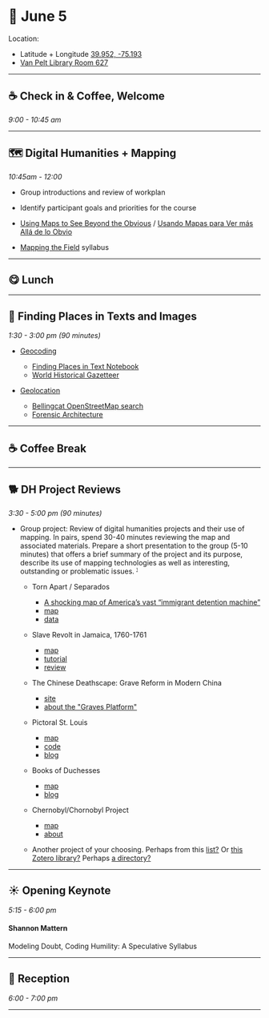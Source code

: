 # 🌱 June 5

Location:

- Latitude + Longitude [39.952, -75.193](https://www.openstreetmap.org/#map=18/39.95268/-75.19372) 
- [Van Pelt Library Room 627](https://www.library.upenn.edu/floor-plans/vanpelt/sixth)

<hr>

## ☕ Check in & Coffee, Welcome
_9:00 - 10:45 am_ 

<hr>

## 🗺️ Digital Humanities + Mapping
_10:45am - 12:00_ 

- Group introductions and review of workplan 
- Identify participant goals and priorities for the course 
- [Using Maps to See Beyond the Obvious](https://kit.exposingtheinvisible.org/en/maps.html) / [Usando Mapas para Ver más Allá de lo Obvio](https://kit.exposingtheinvisible.org/es/maps.html)

- [Mapping the Field](https://mappingthefield.wordsinspace.net/2021/) syllabus

<hr>

## 😋 Lunch

<hr>

## 🎯 Finding Places in Texts and Images
_1:30 - 3:00 pm (90 minutes)_

- [Geocoding](https://programminghistorian.org/en/lessons/finding-places-world-historical-gazetteer)
    - [Finding Places in Text Notebook](https://colab.research.google.com/drive/1-atKuidIUkaTfxXkSVc5Kt8E2uwozQTc?usp=sharing)
    - [World Historical Gazetteer](https://whgazetteer.org/)

- [Geolocation](https://www.bellingcat.com/tag/geolocation/)
    - [Bellingcat OpenStreetMap search](https://osm-search.bellingcat.com/)
    - [Forensic Architecture](https://forensic-architecture.org/methodology/geolocation)

<hr>

## ☕ Coffee Break

<hr>


## 🐕 DH Project Reviews
_3:30 - 5:00 pm (90 minutes)_ 

- Group project: Review of digital humanities projects and their use of mapping. In pairs, spend 30-40 minutes reviewing the map and associated materials. Prepare a short presentation to the group (5-10 minutes) that offers a brief summary of the project and its purpose, describe its use of mapping technologies as well as interesting, outstanding or problematic issues. <sup style="font-size: 50%;">[1](https://reviewsindh.pubpub.org/review-process)</sup> 

    - Torn Apart / Separados
        - [A shocking map of America’s vast “immigrant detention machine”](https://www.fastcompany.com/90180570/a-shocking-map-of-americas-vast-immigrant-detention-machine)
        - [map](https://xpmethod.columbia.edu/torn-apart/volume/1/)
        - [data](https://github.com/xpmethod/torn-apart-open-data)

    - Slave Revolt in Jamaica, 1760-1761
        - [map](http://revolt.axismaps.com/)
        - [tutorial](https://craftingdh.netlify.app/tutorials/mapping/)
        - [review](https://reviewsindh.pubpub.org/pub/slave-revolt-in-jamaica/release/1)

    - The Chinese Deathscape: Grave Reform in Modern China
        - [site](https://chinesedeathscape.org/)
        - [about the "Graves Platform"](https://chinesedeathscape.supdigital.org/read/colophon)

    - Pictoral St. Louis
        - [map](http://jarednielsen.com/pictorial-st-louis/index.html)
        - [code](https://github.com/nielsenjared/pictorial-st-louis)
        - [blog](https://jarednielsen.com/make-interactive-story-map-leaflet-non-geographical-images/)

    - Books of Duchesses 
        - [map](https://booksofduchesses.com/)  
        - [blog](https://www.karwansaraypublishers.com/en-us/blogs/medieval-world-blog/books-of-duchesses)

    - Chernobyl/Chornobyl Project
        - [map](https://harvard-cga.maps.arcgis.com/apps/webappviewer/index.html?id=5143021e6379448c966900096f21b5e3)
        - [about](https://gis.huri.harvard.edu/chornobyl)
        
    - Another project of your choosing. Perhaps from this [list?](http://anterotesis.com/wordpress/mapping-resources/dh-gis-projects/) Or [this Zotero library?](https://www.zotero.org/groups/7412/humanitiesgis/collections/8EB7UQHC) Perhaps [a directory?](https://geohumanities.org/?page_id=125)

<hr>


## ☀️ Opening Keynote 
_5:15 - 6:00 pm_

#### Shannon Mattern 
Modeling Doubt, Coding Humility: A Speculative Syllabus

<hr>


## 🌙 Reception
_6:00 - 7:00 pm_

<hr>

